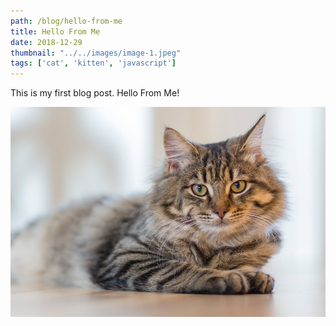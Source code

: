 ```yaml
---
path: /blog/hello-from-me
title: Hello From Me
date: 2018-12-29
thumbnail: "../../images/image-1.jpeg"
tags: ['cat', 'kitten', 'javascript']
---
```


This is my first blog post. Hello From Me!

![Kitten One](../../images/image-1.jpeg)
